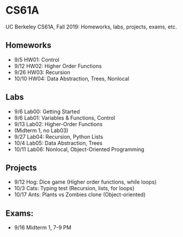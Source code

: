 # CS61A
UC Berkeley CS61A, Fall 2019: Homeworks, labs, projects, exams, etc.

## Homeworks
* 9/5 HW01: Control
* 9/12 HW02: Higher Order Functions
* 9/26 HW03: Recursion
* 10/10 HW04: Data Abstraction, Trees, Nonlocal

## Labs
* 9/6 Lab00: Getting Started
* 9/6 Lab01: Variables & Functions, Control
* 9/13 Lab02: Higher-Order Functions
* (Midterm 1, no Lab03)
* 9/27 Lab04: Recursion, Python Lists
* 10/4 Lab05: Data Abstraction, Trees
* 10/11 Lab06: Nonlocal, Object-Oriented Programming

## Projects
* 9/12 Hog: Dice game (Higher order functions, while loops)
* 10/3 Cats: Typing test (Recursion, lists, for loops)
* 10/17 Ants: Plants vs Zombies clone (Object-oriented)

## Exams:
* 9/16 Midterm 1, 7-9 PM